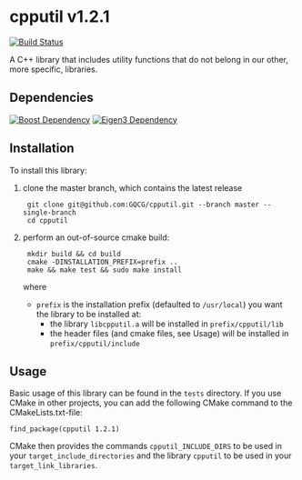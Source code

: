 # cpputil v1.2.1

[![Build Status](https://travis-ci.org/GQCG/cpputil.svg?branch=master)](https://travis-ci.org/GQCG/cpputil)

A C++ library that includes utility functions that do not belong in our other, more specific, libraries.



## Dependencies

[![Boost Dependency](https://img.shields.io/badge/Boost-1.65.1+-000000.svg)](http://www.boost.org)
[![Eigen3 Dependency](https://img.shields.io/badge/Eigen-3.3.4+-000000.svg)](http://eigen.tuxfamily.org/index.php?title=Main_Page)



## Installation

To install this library:
1. clone the master branch, which contains the latest release

        git clone git@github.com:GQCG/cpputil.git --branch master --single-branch
        cd cpputil

2. perform an out-of-source cmake build:

        mkdir build && cd build
        cmake -DINSTALLATION_PREFIX=prefix ..
        make && make test && sudo make install

    where
    * `prefix` is the installation prefix (defaulted to `/usr/local`) you want the library to be installed at:
        * the library `libcpputil.a` will be installed in `prefix/cpputil/lib`
        * the header files (and cmake files, see Usage) will be installed in `prefix/cpputil/include`



## Usage
Basic usage of this library can be found in the `tests` directory. If you use CMake in other projects, you can add the following CMake command to the CMakeLists.txt-file:

    find_package(cpputil 1.2.1)

CMake then provides the commands `cpputil_INCLUDE_DIRS` to be used in your `target_include_directories` and the library `cpputil` to be used in your `target_link_libraries`.
